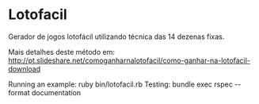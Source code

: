 Lotofacil
=========

Gerador de jogos lotofácil utilizando técnica das 14 dezenas fixas.

Mais detalhes deste método em: http://pt.slideshare.net/comoganharnalotofacil/como-ganhar-na-lotofacil-download

Running an example: ruby bin/lotofacil.rb
Testing: bundle exec rspec --format documentation
